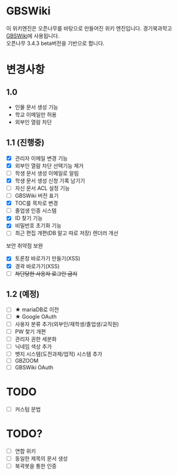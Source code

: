 # GBSWiki
이 위키엔진은 오픈나무를 바탕으로 만들어진 위키 엔진입니다. 경기북과학고 [GBSWiki](https://gbs.wiki)에 사용됩니다.   
오픈나무 3.4.3 beta버전을 기반으로 합니다.

# 변경사항
## 1.0
* 인물 문서 생성 기능
* 학교 이메일만 허용
* 외부인 열람 차단
## 1.1 (진행중)
- [x] 관리자 이메일 변경 기능
- [x] 외부인 열람 차단 선택기능 제거
- [ ] 학생 문서 생성 이메일로 알림
- [x] 학생 문서 생성 신청 기록 남기기
- [ ] 자신 문서 ACL 설정 기능
- [ ] GBSWiki 버전 표기
- [x] TOC를 목차로 변경
- [ ] 졸업생 인증 시스템
- [x] ID 찾기 기능
- [x] 비밀번호 초기화 기능
- [ ] 최근 편집 개편(DB 말고 따로 저장)
렌더러 개선

보안 취약점 보완
- [x] 토론창 바로가기 만들기(XSS)
- [x] 경곽 바로가기(XSS)
- [ ] ~~차단당한 사용자 로그인 금지~~
## 1.2 (예정)
- [ ] ★ mariaDB로 이전
- [ ] ★ Google OAuth
- [ ] 사용자 분류 추가(외부인/재학생/졸업생/교직원)
- [ ] PW 찾기 개편
- [ ] 관리자 권한 세분화
- [ ] 닉네임 색상 추가
- [ ] 뱃지 시스템(도전과제/업적) 시스템 추가
- [ ] GBZOOM 
- [ ] GBSWiki OAuth

# TODO

- [ ] 커스텀 문법

# TODO?
- [ ] 연합 위키
- [ ] 동일한 제목의 문서 생성
- [ ] 북곽봇을 통한 인증
